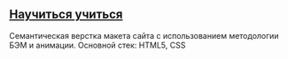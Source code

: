 ## [Научиться учиться](https://limit1ezz.github.io/how-to-learn/)

Семантическая верстка макета сайта с использованием методологии БЭМ и анимации.
Основной стек: HTML5, CSS

